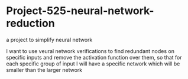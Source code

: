 # Project-525-neural-network-reduction
a project to simplify neural network

I want to use veural network verifications to find redundant nodes on specific inputs and remove the activation function over them, so that for each specific group of input I will have a specific network which will be smaller than the larger network

